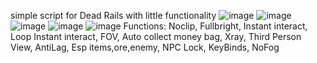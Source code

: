 simple script for Dead Rails with little functionality
![image](https://github.com/user-attachments/assets/546830bf-935f-4d61-912f-bf122afda48b)
![image](https://github.com/user-attachments/assets/f27bd0c2-6037-4d93-8c9e-225002c22b10)
![image](https://github.com/user-attachments/assets/46d957ec-aea5-4487-a4eb-2da8290e1aea)
![image](https://github.com/user-attachments/assets/3567fecd-e370-42bc-aeee-21d5a1bbd394)
![image](https://github.com/user-attachments/assets/6ddcaca6-93f5-4872-bbc4-7d39cd22c2cd)
Functions:
Noclip,
Fullbright,
Instant interact,
Loop Instant interact,
FOV,
Auto collect money bag,
Xray,
Third Person View,
AntiLag,
Esp items,ore,enemy,
NPC Lock,
KeyBinds,
NoFog

